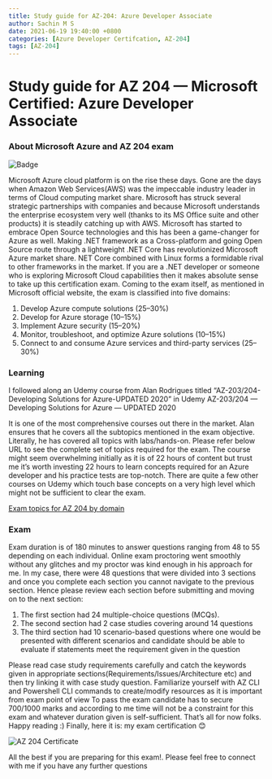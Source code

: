 ```yaml
---
title: Study guide for AZ-204: Azure Developer Associate
author: Sachin M S
date: 2021-06-19 19:40:00 +0800
categories: [Azure Developer Certifcation, AZ-204]
tags: [AZ-204]
---
```


# Study guide for AZ 204 — Microsoft Certified: Azure Developer Associate
### About Microsoft Azure and AZ 204 exam

![Badge](https://cdn.jsdelivr.net/gh/sachinms91/blog-images/images/AZ-204-Badge.png)


Microsoft Azure cloud platform is on the rise these days. Gone are the days when Amazon Web Services(AWS) was the impeccable industry leader in terms of Cloud computing market share. Microsoft has struck several strategic partnerships with companies and because Microsoft understands the enterprise ecosystem very well (thanks to its MS Office suite and other products) it is steadily catching up with AWS. Microsoft has started to embrace Open Source technologies and this has been a game-changer for Azure as well. Making .NET framework as a Cross-platform and going Open Source route through a lightweight .NET Core has revolutionized Microsoft Azure market share. NET Core combined with Linux forms a formidable rival to other frameworks in the market. If you are a .NET developer or someone who is exploring Microsoft Cloud capabilities then it makes absolute sense to take up this certification exam. Coming to the exam itself, as mentioned in Microsoft official website, the exam is classified into five domains:
1. Develop Azure compute solutions (25–30%)
2. Develop for Azure storage (10–15%)
3. Implement Azure security (15–20%)
4. Monitor, troubleshoot, and optimize Azure solutions (10–15%)
5. Connect to and consume Azure services and third-party services (25–30%)

### Learning

I followed along an Udemy course from Alan Rodrigues titled
“AZ-203/204-Developing Solutions for Azure-UPDATED 2020” in Udemy
AZ-203/204 — Developing Solutions for Azure — UPDATED 2020

It is one of the most comprehensive courses out there in the market. Alan ensures that he covers all
the subtopics mentioned in the exam objective. Literally, he has covered all topics with labs/hands-on. Please refer below URL to see the complete set of topics required for the exam. The course might seem overwhelming initially as it is of 22 hours of content but trust me it’s worth investing 22 hours to learn concepts required for an Azure developer and his practice tests are top-notch. There are quite a few other courses on Udemy which touch base concepts on a very high level which might not be sufficient to clear the exam.

 [Exam topics for AZ 204 by domain](https://query.prod.cms.rt.microsoft.com/cms/api/am/binary/RE4oZ7B)
 
### Exam

Exam duration is of 180 minutes to answer questions ranging from 48 to 55 depending on each individual. Online exam proctoring went smoothly without any glitches and my proctor was kind enough in his approach for me. In my case, there were 48 questions that were divided into 3 sections and once you complete each section you cannot navigate to the previous section. Hence please review each section before submitting and moving on to the next section:
1. The first section had 24 multiple-choice questions (MCQs).
2. The second section had 2 case studies covering around 14 questions
3. The third section had 10 scenario-based questions where one would be presented with different scenarios and candidate should be able to evaluate if statements meet the requirement given in the question

Please read case study requirements carefully and catch the keywords given in appropriate sections(Requirements/Issues/Architecture etc) and then try linking it with case study question.
Familiarize yourself with AZ CLI and Powershell CLI commands to create/modify resources as it is important from exam point of view
To pass the exam candidate has to secure 700/1000 marks and according to me time will not be a constraint for this exam and whatever duration given is self-sufficient. That’s all for now folks.
Happy reading :)
Finally, here it is: my exam certification 😊

![AZ 204 Certificate](https://cdn.jsdelivr.net/gh/sachinms91/blog-images/images/Az-204-Certificate.jpeg)

All the best if you are preparing for this exam!. Please feel free to connect with me if you have any further questions

